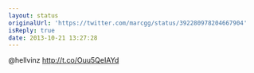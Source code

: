 ```yaml
---
layout: status
originalUrl: 'https://twitter.com/marcgg/status/392280978204667904'
isReply: true
date: 2013-10-21 13:27:28
---
```


@hellvinz http://t.co/Ouu5QeIAYd
